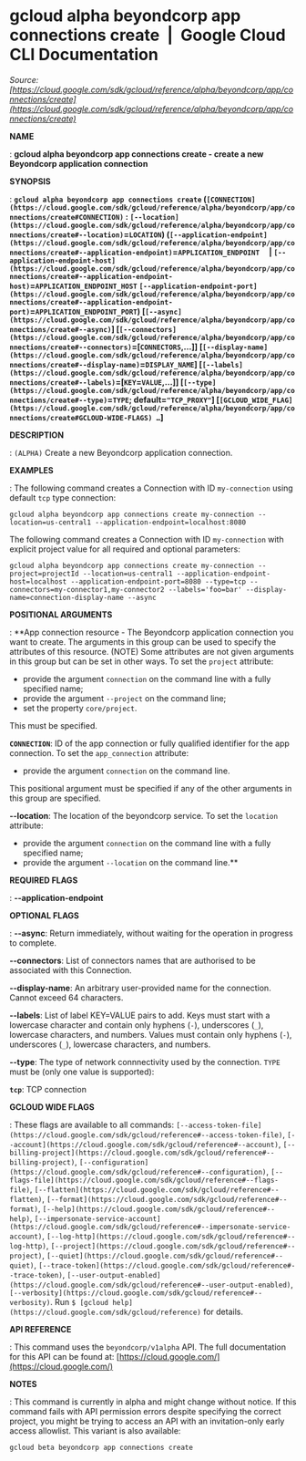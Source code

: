 # gcloud alpha beyondcorp app connections create  |  Google Cloud CLI Documentation

*Source: [https://cloud.google.com/sdk/gcloud/reference/alpha/beyondcorp/app/connections/create](https://cloud.google.com/sdk/gcloud/reference/alpha/beyondcorp/app/connections/create)*

**NAME**

: **gcloud alpha beyondcorp app connections create - create a new Beyondcorp application connection**

**SYNOPSIS**

: **`gcloud alpha beyondcorp app connections create` (`[CONNECTION](https://cloud.google.com/sdk/gcloud/reference/alpha/beyondcorp/app/connections/create#CONNECTION)` : `[--location](https://cloud.google.com/sdk/gcloud/reference/alpha/beyondcorp/app/connections/create#--location)`=`LOCATION`) (`[--application-endpoint](https://cloud.google.com/sdk/gcloud/reference/alpha/beyondcorp/app/connections/create#--application-endpoint)`=`APPLICATION_ENDPOINT`     | `[--application-endpoint-host](https://cloud.google.com/sdk/gcloud/reference/alpha/beyondcorp/app/connections/create#--application-endpoint-host)`=`APPLICATION_ENDPOINT_HOST` `[--application-endpoint-port](https://cloud.google.com/sdk/gcloud/reference/alpha/beyondcorp/app/connections/create#--application-endpoint-port)`=`APPLICATION_ENDPOINT_PORT`) [`[--async](https://cloud.google.com/sdk/gcloud/reference/alpha/beyondcorp/app/connections/create#--async)`] [`[--connectors](https://cloud.google.com/sdk/gcloud/reference/alpha/beyondcorp/app/connections/create#--connectors)`=[`CONNECTORS`,…]] [`[--display-name](https://cloud.google.com/sdk/gcloud/reference/alpha/beyondcorp/app/connections/create#--display-name)`=`DISPLAY_NAME`] [`[--labels](https://cloud.google.com/sdk/gcloud/reference/alpha/beyondcorp/app/connections/create#--labels)`=[`KEY`=`VALUE`,…]] [`[--type](https://cloud.google.com/sdk/gcloud/reference/alpha/beyondcorp/app/connections/create#--type)`=`TYPE`; default=`"TCP_PROXY"`] [`[GCLOUD_WIDE_FLAG](https://cloud.google.com/sdk/gcloud/reference/alpha/beyondcorp/app/connections/create#GCLOUD-WIDE-FLAGS) …`]**

**DESCRIPTION**

: `(ALPHA)` Create a new Beyondcorp application connection.

**EXAMPLES**

: The following command creates a Connection with ID
``my-connection`` using default
``tcp`` type connection:

```
gcloud alpha beyondcorp app connections create my-connection --location=us-central1 --application-endpoint=localhost:8080
```

The following command creates a Connection with ID
``my-connection`` with explicit project value
for all required and optional parameters:

```
gcloud alpha beyondcorp app connections create my-connection --project=projectId --location=us-central1 --application-endpoint-host=localhost --application-endpoint-port=8080 --type=tcp --connectors=my-connector1,my-connector2 --labels='foo=bar' --display-name=connection-display-name --async
```

**POSITIONAL ARGUMENTS**

: **App connection resource - The Beyondcorp application connection you want to
create. The arguments in this group can be used to specify the attributes of
this resource. (NOTE) Some attributes are not given arguments in this group but
can be set in other ways.
To set the `project` attribute:

- provide the argument `connection` on the command line with a fully
specified name;
- provide the argument `--project` on the command line;
- set the property `core/project`.

This must be specified.

**`CONNECTION`**:
ID of the app connection or fully qualified identifier for the app connection.
To set the `app_connection` attribute:

- provide the argument `connection` on the command line.

This positional argument must be specified if any of the other arguments in this
group are specified.

**--location**:
The location of the beyondcorp service.
To set the `location` attribute:

- provide the argument `connection` on the command line with a fully
specified name;
- provide the argument `--location` on the command line.**

**REQUIRED FLAGS**

: **--application-endpoint**

**OPTIONAL FLAGS**

: **--async**:
Return immediately, without waiting for the operation in progress to complete.

**--connectors**:
List of connectors names that are authorised to be associated with this
Connection.

**--display-name**:
An arbitrary user-provided name for the connection. Cannot exceed 64 characters.

**--labels**:
List of label KEY=VALUE pairs to add.
Keys must start with a lowercase character and contain only hyphens
(`-`), underscores (`_`), lowercase characters, and
numbers. Values must contain only hyphens (`-`), underscores
(`_`), lowercase characters, and numbers.

**--type**:
The type of network connnectivity used by the connection.
`TYPE` must be (only one value is supported):

**`tcp`**:
TCP connection

**GCLOUD WIDE FLAGS**

: These flags are available to all commands: `[--access-token-file](https://cloud.google.com/sdk/gcloud/reference#--access-token-file)`,
`[--account](https://cloud.google.com/sdk/gcloud/reference#--account)`, `[--billing-project](https://cloud.google.com/sdk/gcloud/reference#--billing-project)`,
`[--configuration](https://cloud.google.com/sdk/gcloud/reference#--configuration)`,
`[--flags-file](https://cloud.google.com/sdk/gcloud/reference#--flags-file)`,
`[--flatten](https://cloud.google.com/sdk/gcloud/reference#--flatten)`, `[--format](https://cloud.google.com/sdk/gcloud/reference#--format)`, `[--help](https://cloud.google.com/sdk/gcloud/reference#--help)`, `[--impersonate-service-account](https://cloud.google.com/sdk/gcloud/reference#--impersonate-service-account)`,
`[--log-http](https://cloud.google.com/sdk/gcloud/reference#--log-http)`,
`[--project](https://cloud.google.com/sdk/gcloud/reference#--project)`, `[--quiet](https://cloud.google.com/sdk/gcloud/reference#--quiet)`, `[--trace-token](https://cloud.google.com/sdk/gcloud/reference#--trace-token)`, `[--user-output-enabled](https://cloud.google.com/sdk/gcloud/reference#--user-output-enabled)`,
`[--verbosity](https://cloud.google.com/sdk/gcloud/reference#--verbosity)`.
Run `$ [gcloud help](https://cloud.google.com/sdk/gcloud/reference)` for details.

**API REFERENCE**

: This command uses the `beyondcorp/v1alpha` API. The full
documentation for this API can be found at: [https://cloud.google.com/](https://cloud.google.com/)

**NOTES**

: This command is currently in alpha and might change without notice. If this
command fails with API permission errors despite specifying the correct project,
you might be trying to access an API with an invitation-only early access
allowlist. This variant is also available:

```
gcloud beta beyondcorp app connections create
```